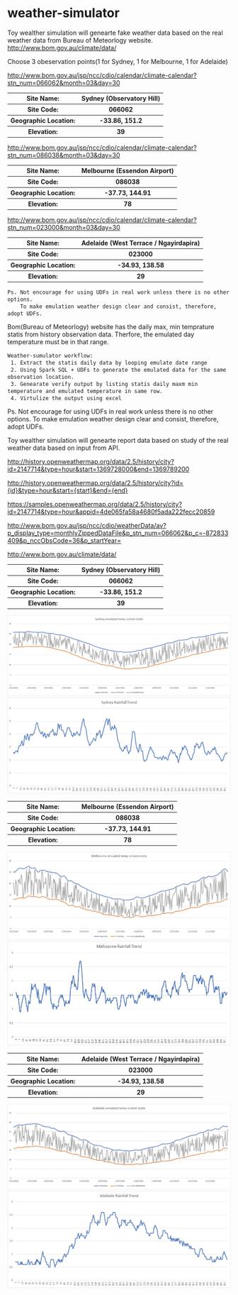 # weather-simulator
Toy wealther simulation will genearte fake weather data based on the real weather data from Bureau of Meteorlogy website.
http://www.bom.gov.au/climate/data/

Choose 3 obeservation points(1 for Sydney, 1 for Melbourne, 1 for Adelaide)

http://www.bom.gov.au/jsp/ncc/cdio/calendar/climate-calendar?stn_num=066062&month=03&day=30
 <table class="tg">
  <tr>
    <th class="tg-yw4l"><b>Site Name:</b></th>
    <th class="tg-yw4l">Sydney (Observatory Hill)</th>
  </tr>
  <tr>
    <th class="tg-yw4l"><b>Site Code:</b></th>
    <th class="tg-yw4l">066062</th>
  </tr>
  <tr>
    <th class="tg-yw4l"><b>Geographic Location:</b></th>
    <th class="tg-yw4l">-33.86, 151.2</th>
  </tr>
  <tr>
    <th class="tg-yw4l"><b>Elevation:</b></th>
    <th class="tg-yw4l">39</th>
  </tr>
</table>

http://www.bom.gov.au/jsp/ncc/cdio/calendar/climate-calendar?stn_num=086038&month=03&day=30
<table class="tg">
  <tr>
    <th class="tg-yw4l"><b>Site Name:</b></th>
    <th class="tg-yw4l">Melbourne (Essendon Airport)</th>
  </tr>
  <tr>
    <th class="tg-yw4l"><b>Site Code:</b></th>
    <th class="tg-yw4l">086038</th>
  </tr>
  <tr>
    <th class="tg-yw4l"><b>Geographic Location:</b></th>
    <th class="tg-yw4l">-37.73, 144.91</th>
  </tr>
  <tr>
    <th class="tg-yw4l"><b>Elevation:</b></th>
    <th class="tg-yw4l">78</th>
  </tr>
</table>

http://www.bom.gov.au/jsp/ncc/cdio/calendar/climate-calendar?stn_num=023000&month=03&day=30
<table class="tg">
  <tr>
    <th class="tg-yw4l"><b>Site Name:</b></th>
    <th class="tg-yw4l">Adelaide (West Terrace / Ngayirdapira)</th>
  </tr>
  <tr>
    <th class="tg-yw4l"><b>Site Code:</b></th>
    <th class="tg-yw4l">023000</th>
  </tr>
  <tr>
    <th class="tg-yw4l"><b>Geographic Location:</b></th>
    <th class="tg-yw4l">-34.93, 138.58</th>
  </tr>
  <tr>
    <th class="tg-yw4l"><b>Elevation:</b></th>
    <th class="tg-yw4l">29</th>
  </tr>
</table>

```
Ps. Not encourage for using UDFs in real work unless there is no other options.
    To make emulation weather design clear and consist, therefore, adopt UDFs. 
```
Bom(Bureau of Meteorlogy) website has the daily max, min temprature statis from history observation data.
Therfore, the emulated day temperature must be in that range.

```
Weather-sumulator workflow: 
 1. Extract the statis daily data by looping emulate date range
 2. Using Spark SQL + UDFs to generate the emulated data for the same observation location.
 3. Genearate verify output by listing statis daily maxm min temperature and emulated temperature in same row.
 4. Virtulize the output using excel
```








Ps. Not encourage for using UDFs in real work unless there is no other options.
To make emulation weather design clear and consist, therefore, adopt UDFs. 
 
Toy wealther simulation will genearte report data based on study of the real weather data based on input from API.

http://history.openweathermap.org/data/2.5/history/city?id=2147714&type=hour&start=1369728000&end=1369789200

http://history.openweathermap.org/data/2.5/history/city?id={id}&type=hour&start={start}&end={end}

https://samples.openweathermap.org/data/2.5/history/city?id=2147714&type=hour&appid=4de065fa58a4680f5ada222fecc20859

http://www.bom.gov.au/jsp/ncc/cdio/weatherData/av?p_display_type=monthlyZippedDataFile&p_stn_num=066062&p_c=-872833409&p_nccObsCode=36&p_startYear=

http://www.bom.gov.au/climate/data/
 
<table class="tg">
  <tr>
    <th class="tg-yw4l"><b>Site Name:</b></th>
    <th class="tg-yw4l">Sydney (Observatory Hill)</th>
  </tr>
  <tr>
    <th class="tg-yw4l"><b>Site Code:</b></th>
    <th class="tg-yw4l">066062</th>
  </tr>
  <tr>
    <th class="tg-yw4l"><b>Geographic Location:</b></th>
    <th class="tg-yw4l">-33.86, 151.2</th>
  </tr>
  <tr>
    <th class="tg-yw4l"><b>Elevation:</b></th>
    <th class="tg-yw4l">39</th>
  </tr>
</table>
 

![picture](src/main/resources/images/sydneyverify.jpg)
![picture](src/main/resources/images/sydneyRainfallTrend.jpg)


 
<table class="tg">
  <tr>
    <th class="tg-yw4l"><b>Site Name:</b></th>
    <th class="tg-yw4l">Melbourne (Essendon Airport)</th>
  </tr>
  <tr>
    <th class="tg-yw4l"><b>Site Code:</b></th>
    <th class="tg-yw4l">086038</th>
  </tr>
  <tr>
    <th class="tg-yw4l"><b>Geographic Location:</b></th>
    <th class="tg-yw4l">-37.73, 144.91</th>
  </tr>
  <tr>
    <th class="tg-yw4l"><b>Elevation:</b></th>
    <th class="tg-yw4l">78</th>
  </tr>
</table>
 

![picture](src/main/resources/images/melbourneverify.jpg)
![picture](src/main/resources/images/melbourneRainfallTrend.jpg)

 
<table class="tg">
  <tr>
    <th class="tg-yw4l"><b>Site Name:</b></th>
    <th class="tg-yw4l">Adelaide (West Terrace / Ngayirdapira)</th>
  </tr>
  <tr>
    <th class="tg-yw4l"><b>Site Code:</b></th>
    <th class="tg-yw4l">023000</th>
  </tr>
  <tr>
    <th class="tg-yw4l"><b>Geographic Location:</b></th>
    <th class="tg-yw4l">-34.93, 138.58</th>
  </tr>
  <tr>
    <th class="tg-yw4l"><b>Elevation:</b></th>
    <th class="tg-yw4l">29</th>
  </tr>
</table>
 

![picture](src/main/resources/images/adelaideverify.jpg)
![picture](src/main/resources/images/adelaideRainfallTrend.jpg)

